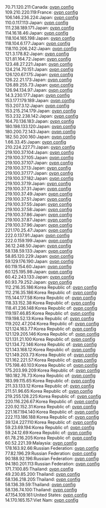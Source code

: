 70.71.120.211:Canada: [ovpn config](vpn/70_71_120_211.ovpn)  
109.210.220.119:France: [ovpn config](vpn/109_210_220_119.ovpn)  
106.146.236.224:Japan: [ovpn config](vpn/106_146_236_224.ovpn)  
110.0.117.113:Japan: [ovpn config](vpn/110_0_117_113.ovpn)  
111.238.189.171:Japan: [ovpn config](vpn/111_238_189_171.ovpn)  
114.16.18.46:Japan: [ovpn config](vpn/114_16_18_46.ovpn)  
118.104.165.198:Japan: [ovpn config](vpn/118_104_165_198.ovpn)  
118.104.6.177:Japan: [ovpn config](vpn/118_104_6_177.ovpn)  
118.110.206.242:Japan: [ovpn config](vpn/118_110_206_242.ovpn)  
121.3.178.82:Japan: [ovpn config](vpn/121_3_178_82.ovpn)  
121.81.164.72:Japan: [ovpn config](vpn/121_81_164_72.ovpn)  
123.48.27.221:Japan: [ovpn config](vpn/123_48_27_221.ovpn)  
124.214.70.151:Japan: [ovpn config](vpn/124_214_70_151.ovpn)  
126.120.67.175:Japan: [ovpn config](vpn/126_120_67_175.ovpn)  
126.22.21.173:Japan: [ovpn config](vpn/126_22_21_173.ovpn)  
126.89.255.73:Japan: [ovpn config](vpn/126_89_255_73.ovpn)  
126.94.134.97:Japan: [ovpn config](vpn/126_94_134_97.ovpn)  
14.3.230.177:Japan: [ovpn config](vpn/14_3_230_177.ovpn)  
153.177.179.189:Japan: [ovpn config](vpn/153_177_179_189.ovpn)  
153.207.3.12:Japan: [ovpn config](vpn/153_207_3_12.ovpn)  
153.215.214.179:Japan: [ovpn config](vpn/153_215_214_179.ovpn)  
153.232.238.142:Japan: [ovpn config](vpn/153_232_238_142.ovpn)  
164.70.136.183:Japan: [ovpn config](vpn/164_70_136_183.ovpn)  
180.198.133.120:Japan: [ovpn config](vpn/180_198_133_120.ovpn)  
180.200.72.143:Japan: [ovpn config](vpn/180_200_72_143.ovpn)  
182.50.200.160:Japan: [ovpn config](vpn/182_50_200_160.ovpn)  
1.66.33.45:Japan: [ovpn config](vpn/1_66_33_45.ovpn)  
210.224.227.71:Japan: [ovpn config](vpn/210_224_227_71.ovpn)  
219.100.37.104:Japan: [ovpn config](vpn/219_100_37_104.ovpn)  
219.100.37.105:Japan: [ovpn config](vpn/219_100_37_105.ovpn)  
219.100.37.107:Japan: [ovpn config](vpn/219_100_37_107.ovpn)  
219.100.37.13:Japan: [ovpn config](vpn/219_100_37_13.ovpn)  
219.100.37.177:Japan: [ovpn config](vpn/219_100_37_177.ovpn)  
219.100.37.182:Japan: [ovpn config](vpn/219_100_37_182.ovpn)  
219.100.37.19:Japan: [ovpn config](vpn/219_100_37_19.ovpn)  
219.100.37.31:Japan: [ovpn config](vpn/219_100_37_31.ovpn)  
219.100.37.49:Japan: [ovpn config](vpn/219_100_37_49.ovpn)  
219.100.37.51:Japan: [ovpn config](vpn/219_100_37_51.ovpn)  
219.100.37.55:Japan: [ovpn config](vpn/219_100_37_55.ovpn)  
219.100.37.58:Japan: [ovpn config](vpn/219_100_37_58.ovpn)  
219.100.37.86:Japan: [ovpn config](vpn/219_100_37_86.ovpn)  
219.100.37.87:Japan: [ovpn config](vpn/219_100_37_87.ovpn)  
219.100.37.96:Japan: [ovpn config](vpn/219_100_37_96.ovpn)  
221.170.25.47:Japan: [ovpn config](vpn/221_170_25_47.ovpn)  
222.0.137.91:Japan: [ovpn config](vpn/222_0_137_91.ovpn)  
222.0.159.199:Japan: [ovpn config](vpn/222_0_159_199.ovpn)  
36.12.248.50:Japan: [ovpn config](vpn/36_12_248_50.ovpn)  
58.138.59.133:Japan: [ovpn config](vpn/58_138_59_133.ovpn)  
58.85.120.229:Japan: [ovpn config](vpn/58_85_120_229.ovpn)  
59.129.176.190:Japan: [ovpn config](vpn/59_129_176_190.ovpn)  
60.119.154.60:Japan: [ovpn config](vpn/60_119_154_60.ovpn)  
60.125.195.98:Japan: [ovpn config](vpn/60_125_195_98.ovpn)  
60.42.243.133:Japan: [ovpn config](vpn/60_42_243_133.ovpn)  
60.93.79.252:Japan: [ovpn config](vpn/60_93_79_252.ovpn)  
112.216.35.186:Korea Republic of: [ovpn config](vpn/112_216_35_186.ovpn)  
112.216.35.186:Korea Republic of: [ovpn config](vpn/112_216_35_186.ovpn)  
115.144.177.58:Korea Republic of: [ovpn config](vpn/115_144_177_58.ovpn)  
118.33.152.38:Korea Republic of: [ovpn config](vpn/118_33_152_38.ovpn)  
118.41.236.148:Korea Republic of: [ovpn config](vpn/118_41_236_148.ovpn)  
119.197.46.85:Korea Republic of: [ovpn config](vpn/119_197_46_85.ovpn)  
119.198.52.13:Korea Republic of: [ovpn config](vpn/119_198_52_13.ovpn)  
119.202.47.204:Korea Republic of: [ovpn config](vpn/119_202_47_204.ovpn)  
121.124.163.77:Korea Republic of: [ovpn config](vpn/121_124_163_77.ovpn)  
121.129.205.146:Korea Republic of: [ovpn config](vpn/121_129_205_146.ovpn)  
121.131.21.100:Korea Republic of: [ovpn config](vpn/121_131_21_100.ovpn)  
121.134.72.146:Korea Republic of: [ovpn config](vpn/121_134_72_146.ovpn)  
121.143.168.12:Korea Republic of: [ovpn config](vpn/121_143_168_12.ovpn)  
121.149.203.73:Korea Republic of: [ovpn config](vpn/121_149_203_73.ovpn)  
121.162.221.57:Korea Republic of: [ovpn config](vpn/121_162_221_57.ovpn)  
175.198.40.103:Korea Republic of: [ovpn config](vpn/175_198_40_103.ovpn)  
175.203.99.209:Korea Republic of: [ovpn config](vpn/175_203_99_209.ovpn)  
180.182.76.73:Korea Republic of: [ovpn config](vpn/180_182_76_73.ovpn)  
183.99.115.65:Korea Republic of: [ovpn config](vpn/183_99_115_65.ovpn)  
211.33.133.12:Korea Republic of: [ovpn config](vpn/211_33_133_12.ovpn)  
211.51.96.65:Korea Republic of: [ovpn config](vpn/211_51_96_65.ovpn)  
219.255.128.225:Korea Republic of: [ovpn config](vpn/219_255_128_225.ovpn)  
220.116.226.67:Korea Republic of: [ovpn config](vpn/220_116_226_67.ovpn)  
220.92.152.31:Korea Republic of: [ovpn config](vpn/220_92_152_31.ovpn)  
221.167.194.140:Korea Republic of: [ovpn config](vpn/221_167_194_140.ovpn)  
222.113.186.188:Korea Republic of: [ovpn config](vpn/222_113_186_188.ovpn)  
39.124.227.110:Korea Republic of: [ovpn config](vpn/39_124_227_110.ovpn)  
59.23.69.194:Korea Republic of: [ovpn config](vpn/59_23_69_194.ovpn)  
59.24.12.69:Korea Republic of: [ovpn config](vpn/59_24_12_69.ovpn)  
61.78.216.205:Korea Republic of: [ovpn config](vpn/61_78_216_205.ovpn)  
60.52.221.39:Malaysia: [ovpn config](vpn/60_52_221_39.ovpn)  
178.163.92.66:Russian Federation: [ovpn config](vpn/178_163_92_66.ovpn)  
77.82.196.29:Russian Federation: [ovpn config](vpn/77_82_196_29.ovpn)  
90.188.92.196:Russian Federation: [ovpn config](vpn/90_188_92_196.ovpn)  
94.180.201.113:Russian Federation: [ovpn config](vpn/94_180_201_113.ovpn)  
171.7.100.85:Thailand: [ovpn config](vpn/171_7_100_85.ovpn)  
49.230.85.200:Thailand: [ovpn config](vpn/49_230_85_200.ovpn)  
58.136.218.205:Thailand: [ovpn config](vpn/58_136_218_205.ovpn)  
58.136.39.59:Thailand: [ovpn config](vpn/58_136_39_59.ovpn)  
58.136.74.100:Thailand: [ovpn config](vpn/58_136_74_100.ovpn)  
47.154.109.161:United States: [ovpn config](vpn/47_154_109_161.ovpn)  
14.170.165.157:Viet Nam: [ovpn config](vpn/14_170_165_157.ovpn)  
